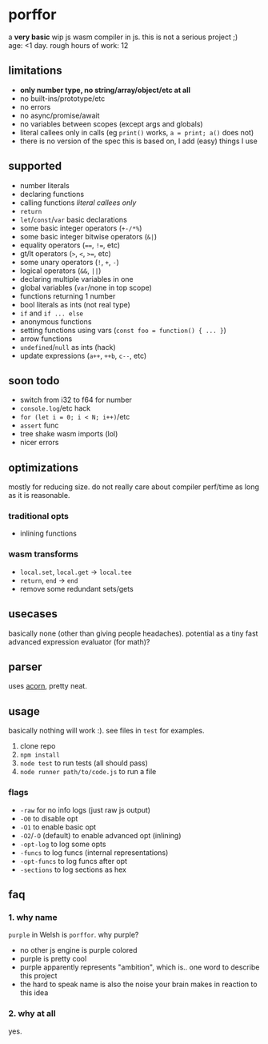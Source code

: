 # porffor
a **very basic** wip js wasm compiler in js. this is not a serious project ;)<br>
age: <1 day. rough hours of work: 12

## limitations
- **only number type, no string/array/object/etc at all**
- no built-ins/prototype/etc
- no errors
- no async/promise/await
- no variables between scopes (except args and globals)
- literal callees only in calls (eg `print()` works, `a = print; a()` does not)
- there is no version of the spec this is based on, I add (easy) things I use

## supported
- number literals
- declaring functions
- calling functions *literal callees only*
- `return`
- `let`/`const`/`var` basic declarations
- some basic integer operators (`+-/*%`)
- some basic integer bitwise operators (`&|`)
- equality operators (`==`, `!=`, etc)
- gt/lt operators (`>`, `<`, `>=`, etc)
- some unary operators (`!`, `+`, `-`)
- logical operators (`&&`, `||`)
- declaring multiple variables in one
- global variables (`var`/none in top scope)
- functions returning 1 number
- bool literals as ints (not real type)
- `if` and `if ... else`
- anonymous functions
- setting functions using vars (`const foo = function() { ... }`)
- arrow functions
- `undefined`/`null` as ints (hack)
- update expressions (`a++`, `++b`, `c--`, etc)

## soon todo
- switch from i32 to f64 for number
- `console.log`/etc hack
- `for (let i = 0; i < N; i++)`/etc
- `assert` func
- tree shake wasm imports (lol)
- nicer errors

## optimizations
mostly for reducing size. do not really care about compiler perf/time as long as it is reasonable.

### traditional opts
- inlining functions

### wasm transforms
- `local.set`, `local.get` -> `local.tee`
- `return`, `end` -> `end`
- remove some redundant sets/gets

## usecases
basically none (other than giving people headaches). potential as a tiny fast advanced expression evaluator (for math)?

## parser
uses [acorn](https://github.com/acornjs/acorn), pretty neat.

## usage
basically nothing will work :). see files in `test` for examples.

1. clone repo
2. `npm install`
3. `node test` to run tests (all should pass)
4. `node runner path/to/code.js` to run a file

### flags
- `-raw` for no info logs (just raw js output)
- `-O0` to disable opt
- `-O1` to enable basic opt
- `-O2`/`-O` (default) to enable advanced opt (inlining)
- `-opt-log` to log some opts
- `-funcs` to log funcs (internal representations)
- `-opt-funcs` to log funcs after opt
- `-sections` to log sections as hex

## faq

### 1. why name
`purple` in Welsh is `porffor`. why purple?
- no other js engine is purple colored
- purple is pretty cool
- purple apparently represents "ambition", which is.. one word to describe this project
- the hard to speak name is also the noise your brain makes in reaction to this idea

### 2. why at all
yes.
